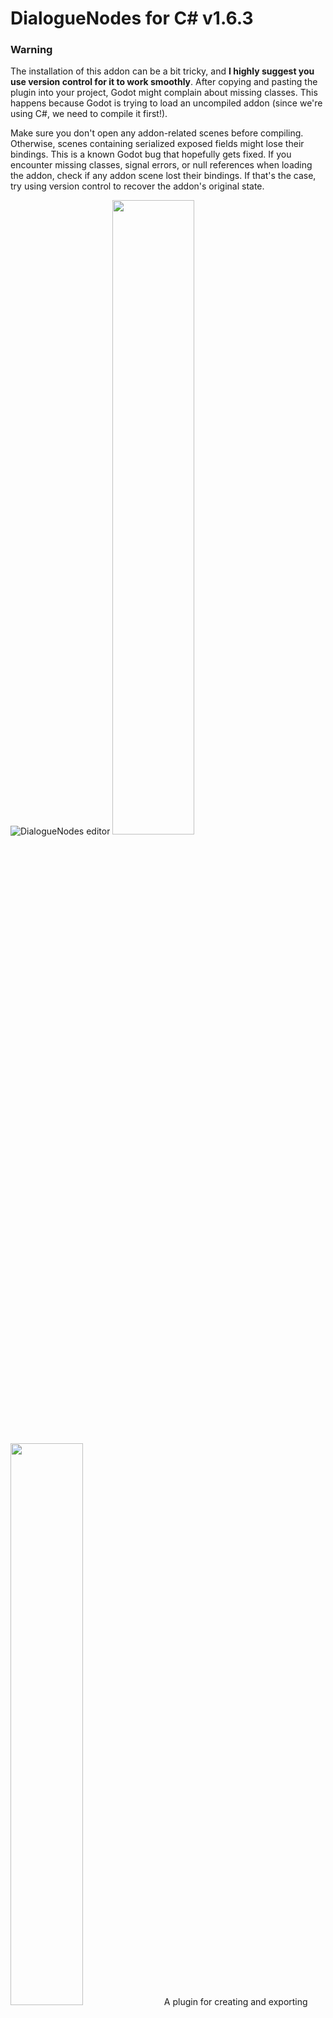 # DialogueNodes for C# v1.6.3
### Warning
The installation of this addon can be a bit tricky, and **I highly suggest you use version control for it to work smoothly**. After copying and pasting the plugin into your project, Godot might complain about missing classes. This happens because Godot is trying to load an uncompiled addon (since we're using C#, we need to compile it first!).

Make sure you don't open any addon-related scenes before compiling. Otherwise, scenes containing serialized exposed fields might lose their bindings. This is a known Godot bug that hopefully gets fixed. If you encounter missing classes, signal errors, or null references when loading the addon, check if any addon scene lost their bindings. If that's the case, try using version control to recover the addon's original state.

![DialogueNodes editor](.screenshots/DN5.png)
<img src='.screenshots/DN4.png' width='51%'/>
<img src='.screenshots/DN3.png' width='48%'/>
A plugin for creating and exporting dialogue trees from within the Godot Editor using C#.
Godot provides all the tools needed to create your dialogue system, however, for most game developers, this task is tedious and complex. This is where Dialogue Nodes come into the picture. The plugin extends your Godot editor to allow for creating, testing, and incorporating branching dialogues in your game.

#####
## Features
### Simple and straight-forward editor
The dialogue editor was created with the focus on keeping the workflow simple and easy to pick up. While the editor supports powerful features under the hood, it tries to stay out of the way of the user. A beginner can easily pick up the editor and start creating basic dialogues thanks to the intuitive design. If your focus is on creating simple dialogues for your game, you can get set up in no time. If you want to work with multiple dialogue files or put all the branching dialogues in one file, DialogueNodes has got you covered. Heck! Do both if you want!

### Dialogue animations, conditions, variables, signals: it's all there!
The real power of the plugin lies in the tools it provides the user to utilize the full potential of the feature-rich dialogue editor. Be it using variable values in the dialogue, conditional dialogues or even conditional options, modifying variable values and even emitting signals which open up a world of possibilities when it comes to custom events during the dialogue.

### Test it before you save it
The plugin allows for running any branching dialogue within the editor itself for quick testing and faster iteration times. No need to run your game every time you modify the dialogue. Under the hood, this uses the same `DialogueBox` node you'll use in your project. So, you'll know exactly how your dialogue will run in-game without even running the game!

Additionally, enable the debugging toggle to understand what events are occurring as the dialogue runs. Note: this feature only works in the editor, not the game.

### Put a dialogue box in your game in just 2 steps
Once you have your dialogue files and are ready to test them out in-game, the plugin provides a super simple way of creating dialogue boxes for your game.

1. Add the `DialogueBox` node to your scene and set its position and size as per your requirements.
2. Select the dialogue file from the inspector and run `$DialogueBox.start('<YOUR_START_ID>')` in your code to start the dialogue.

The `DialogueBox` node provides several options to customize the look and layout to your liking. However, being derived from `Control` nodes, it is recommended to change the colors, font and borders using Godot's theme editor.

#####
## Extended Features
### New C# BBCode FXs!

- speed
- pause
- colormod fx
- cuss
- ghost
- heart
- jump
- l33t
- nervous
- number
- rain
- sparkle
- uWu
- woo

https://github.com/germanbv/DialogueNodesForCSharp/assets/72418115/39fb645a-d031-45b8-baf6-2be203ce8dc6

### External variables support
Let the dialogue manager read your external class and learn about your public variables. You will be able to GET, SET and COMPARE your external variables within your dialogue!

![image](https://github.com/germanbv/DialogueNodesForCSharp/assets/72418115/eda12943-6aeb-4797-8b52-382b007561db)
![image](https://github.com/germanbv/DialogueNodesForCSharp/assets/72418115/2a2dbc52-c4ca-495e-aa4c-1dee2ba8901f)


### Improved conditionals
Conditional Nodes support consulting against an external or internal variable.

![image](https://github.com/germanbv/DialogueNodesForCSharp/assets/72418115/220572ff-2f56-4407-b8d5-338a42943d5a)

### Optimized Performance
I've ported, refactored, and optimized the original formula in a way that utilizes less horsepower and fixes some issues.

### Improved transitions
You can use the new "console" transition fx. Transitions detect punctuation, you can set up a small pause to play during punctuation, making dialogues a tiny bit juicer.

![image](https://github.com/germanbv/DialogueNodesForCSharp/assets/72418115/e95565bf-d3f5-47f2-9b9c-45f5d3222e1e)

### Play type sound FX 
A Demo scene contains an example of how to play a type sound fx during the dialogue.

![image](https://github.com/germanbv/DialogueNodesForCSharp/assets/72418115/51058663-00e4-4ec6-84c8-8fc79643e2f7)

### Visual static types
In opposite to GDScript, C# needs to know if you are working with a certain type of variable, variable types are now visible in the Dialogue Node's editor, similarly, you can define variable types for internal variables as part of your dialogue.

![image](https://github.com/germanbv/DialogueNodesForCSharp/assets/72418115/f7ba2153-5528-44be-9bdd-c0aec168e7eb)
![image](https://github.com/germanbv/DialogueNodesForCSharp/assets/72418115/3ba80b64-be2b-47e5-bde2-3e1ebeee376c)

#####
## Installation
- Copy the addons/dlaogue_nodes and example folders and paste them into your project.
- This is a C# plugin and currently on 4.2.1; C# plugins have a tricky behavior, you must have created a C# solution to make this work as we need the editor to have compiled the plugin before we load it.
- In case you don't have a C# solution, go to Project > Tools > C# > Create C# Solution.
- Now you should be able to "Build a project" (Alt+B) so that the plugin compiles.
- I suggest you restart Godot at this point.
- Go to Project > Project Settings > Plugins and Enable Dialogue Nodes for C#.
- Done!

#####
## Known C# related issues
- .NET: Failed to unload assemblies: This bug is a [Godot-related issue](https://github.com/godotengine/godot/issues/78513) and it's a very ugly one. It seems to trigger whenever you work on an addon-related script while having the plugin enabled. In that case, Godot will not be able to unload the assemblies (probably because they are in use by the editor). This will cause the editor to be unable to compile the project and you will need to restart the editor. Be aware that, if you have any scene that makes use of an addon-related file with serialized references... those references might get lost and the plugin might break (I highly suggest using version control to recover these references after stepping into this issue, a workaround is to hardcode any reference until this bug gets fixed).
- When closing Godot you might get: "Attempt to disconnect a nonexistent connection from RichTextLabel". Although this is harmless.. this is another [Godot-related bug](https://github.com/godotengine/godot/issues/76708) caused by the [tool] keyword within C# scripts.
  
#####
## Known ORIGINAL Addon issues
- DialogueNode in the workplace may have wrong colored slots on light themes
- Using return character in the dialogue results in options not showing up in certain cases
- Shifting focus to empty option from another empty option results in the option data moving around
- DialogNodes in the graph have options overflowing outside the edges. This seems to be a bug introduced in Godot 4.2

If you find any bugs or issues, [report them in the issues page](https://github.com/germanbv/DialogueNodesForCSharp/issues). Please ensure the same or similar issues aren't already present before creating your own.

#####
## Want to learn more?
Make sure you check the [Wiki](https://github.com/germanbv/DialogueNodesForCSharp/wiki)
